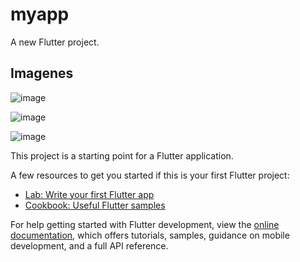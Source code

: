 # myapp

A new Flutter project.

## Imagenes

![image](https://github.com/user-attachments/assets/be45fc44-0cc9-4ae4-b63e-e0a19285fd01)

![image](https://github.com/user-attachments/assets/64ca3136-525a-49e6-8b13-226ba2c82933)

![image](https://github.com/user-attachments/assets/1c1e0029-9b50-422f-9b96-07108bf4cb98)


This project is a starting point for a Flutter application.

A few resources to get you started if this is your first Flutter project:

- [Lab: Write your first Flutter app](https://docs.flutter.dev/get-started/codelab)
- [Cookbook: Useful Flutter samples](https://docs.flutter.dev/cookbook)

For help getting started with Flutter development, view the
[online documentation](https://docs.flutter.dev/), which offers tutorials,
samples, guidance on mobile development, and a full API reference.
